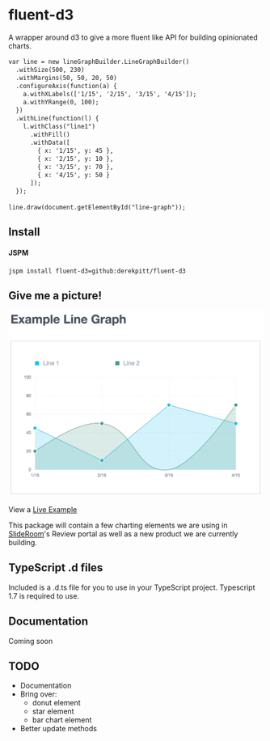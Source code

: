 # fluent-d3

A wrapper around d3 to give a more fluent like API for building opinionated charts.

    var line = new lineGraphBuilder.LineGraphBuilder()
      .withSize(500, 230)
      .withMargins(50, 50, 20, 50)
      .configureAxis(function(a) {
        a.withXLabels(['1/15', '2/15', '3/15', '4/15']);
        a.withYRange(0, 100);
      })
      .withLine(function(l) {
        l.withClass("line1")
          .withFill()
          .withData([
            { x: '1/15', y: 45 },
            { x: '2/15', y: 10 },
            { x: '3/15', y: 70 },
            { x: '4/15', y: 50 }
          ]);
      });

    line.draw(document.getElementById("line-graph"));

## Install
#### JSPM

    jspm install fluent-d3=github:derekpitt/fluent-d3

## Give me a picture!

![Example Line Graph](https://raw.githubusercontent.com/derekpitt/fluent-d3/master/examples/example.png)

View a [Live Example](https://rawgit.com/derekpitt/fluent-d3/master/examples/index.html)


This package will contain a few charting elements we are using in [SlideRoom](http://www.slideroom.com)'s Review portal as well as a new product we are currently building.

## TypeScript .d files

Included is a .d.ts file for you to use in your TypeScript project. Typescript 1.7 is required to use.

## Documentation

Coming soon

## TODO

- Documentation
- Bring over:
    - donut element
    - star element
    - bar chart element
- Better update methods
